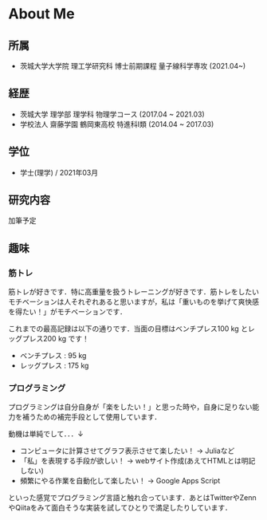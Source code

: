 # About Me

## 所属

- 茨城大学大学院 理工学研究科 博士前期課程 量子線科学専攻 (2021.04~)

## 経歴

- 茨城大学 理学部 理学科 物理学コース (2017.04 ~ 2021.03)
- 学校法人 齋藤学園 鶴岡東高校 特進科Ⅰ類 (2014.04 ~ 2017.03)

## 学位

- 学士(理学) / 2021年03月

## 研究内容
加筆予定

## 趣味

### 筋トレ
筋トレが好きです．特に高重量を扱うトレーニングが好きです．筋トレをしたいモチベーションは人それぞれあると思いますが，私は「重いものを挙げて爽快感を得たい！」がモチベーションです．

これまでの最高記録は以下の通りです．当面の目標はベンチプレス100 kg とレッグプレス200 kg です！

- ベンチプレス : 95 kg
- レッグプレス : 175 kg

### プログラミング

プログラミングは自分自身が「楽をしたい！」と思った時や，自身に足りない能力を補うための補完手段として使用しています．

動機は単純でして．．．↓

- コンピュータに計算させてグラフ表示させて楽したい！ -> Juliaなど
- 「私」を表現する手段が欲しい！ -> webサイト作成(あえてHTMLとは明記しない)
- 頻繁にやる作業を自動化して楽したい！ -> Google Apps Script

といった感覚でプログラミング言語と触れ合っています．あとはTwitterやZennやQiitaをみて面白そうな実装を試してひとりで満足したりしています．








